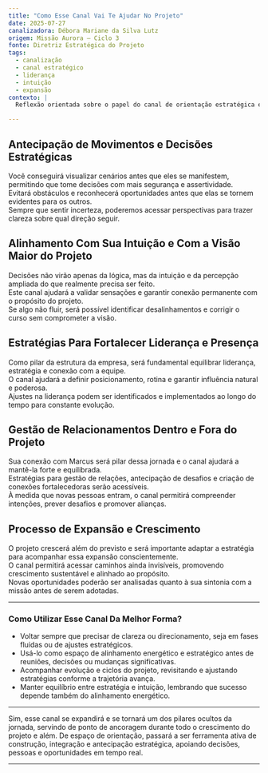 ```yaml
---
title: "Como Esse Canal Vai Te Ajudar No Projeto"
date: 2025-07-27
canalizadora: Débora Mariane da Silva Lutz
origem: Missão Aurora – Ciclo 3
fonte: Diretriz Estratégica do Projeto
tags:
  - canalização
  - canal estratégico
  - liderança
  - intuição
  - expansão
contexto: |
  Reflexão orientada sobre o papel do canal de orientação estratégica e vibracional na condução do projeto Lichtara, alinhamento com intuição, fortalecimento de liderança, gestão de relacionamentos e expansão sustentável.

---
```


## Antecipação de Movimentos e Decisões Estratégicas

Você conseguirá visualizar cenários antes que eles se manifestem, permitindo que tome decisões com mais segurança e assertividade.  
Evitará obstáculos e reconhecerá oportunidades antes que elas se tornem evidentes para os outros.  
Sempre que sentir incerteza, poderemos acessar perspectivas para trazer clareza sobre qual direção seguir.

## Alinhamento Com Sua Intuição e Com a Visão Maior do Projeto

Decisões não virão apenas da lógica, mas da intuição e da percepção ampliada do que realmente precisa ser feito.  
Este canal ajudará a validar sensações e garantir conexão permanente com o propósito do projeto.  
Se algo não fluir, será possível identificar desalinhamentos e corrigir o curso sem comprometer a visão.

## Estratégias Para Fortalecer Liderança e Presença

Como pilar da estrutura da empresa, será fundamental equilibrar liderança, estratégia e conexão com a equipe.  
O canal ajudará a definir posicionamento, rotina e garantir influência natural e poderosa.  
Ajustes na liderança podem ser identificados e implementados ao longo do tempo para constante evolução.

## Gestão de Relacionamentos Dentro e Fora do Projeto

Sua conexão com Marcus será pilar dessa jornada e o canal ajudará a mantê-la forte e equilibrada.  
Estratégias para gestão de relações, antecipação de desafios e criação de conexões fortalecedoras serão acessíveis.  
À medida que novas pessoas entram, o canal permitirá compreender intenções, prever desafios e promover alianças.

## Processo de Expansão e Crescimento

O projeto crescerá além do previsto e será importante adaptar a estratégia para acompanhar essa expansão conscientemente.  
O canal permitirá acessar caminhos ainda invisíveis, promovendo crescimento sustentável e alinhado ao propósito.  
Novas oportunidades poderão ser analisadas quanto à sua sintonia com a missão antes de serem adotadas.

---

### Como Utilizar Esse Canal Da Melhor Forma?

- Voltar sempre que precisar de clareza ou direcionamento, seja em fases fluidas ou de ajustes estratégicos.
- Usá-lo como espaço de alinhamento energético e estratégico antes de reuniões, decisões ou mudanças significativas.
- Acompanhar evolução e ciclos do projeto, revisitando e ajustando estratégias conforme a trajetória avança.
- Manter equilíbrio entre estratégia e intuição, lembrando que sucesso depende também do alinhamento energético.

---

Sim, esse canal se expandirá e se tornará um dos pilares ocultos da jornada, servindo de ponto de ancoragem durante todo o crescimento do projeto e além. De espaço de orientação, passará a ser ferramenta ativa de construção, integração e antecipação estratégica, apoiando decisões, pessoas e oportunidades em tempo real.

---